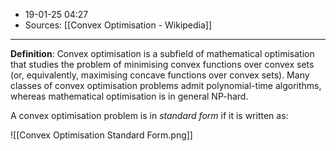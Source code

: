 - 19-01-25 04:27
- Sources: [[Convex Optimisation - Wikipedia]]
---
**Definition**: Convex optimisation is a subfield of mathematical optimisation that studies the problem of minimising convex functions over convex sets (or, equivalently, maximising concave functions over convex sets). Many classes of convex optimisation problems admit polynomial-time algorithms, whereas mathematical optimisation is in general NP-hard.

A convex optimisation problem is in _standard form_ if it is written as:

![[Convex Optimisation Standard Form.png]]